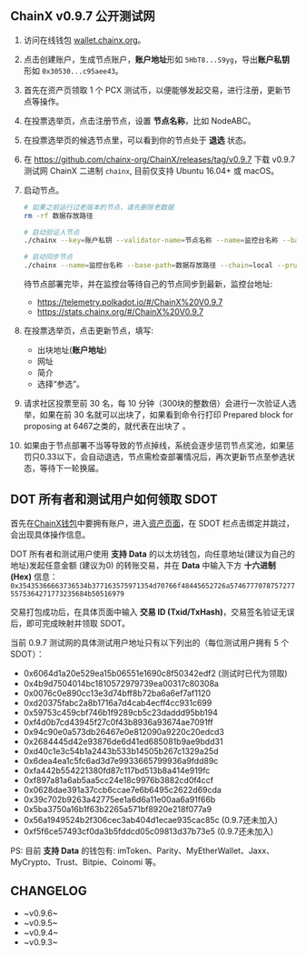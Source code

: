 ## ChainX v0.9.7 公开测试网

1. 访问在线钱包 [wallet.chainx.org](https://wallet.chainx.org)。

2. 点击创建账户，生成节点账户，**账户地址**形如 `5HbT8...S9yg`，导出**账户私钥**形如 `0x30530...c95aee43`。

3. 首先在资产页领取 1 个 PCX 测试币，以便能够发起交易，进行注册，更新节点等操作。

4. 在投票选举页，点击注册节点，设置 **节点名称**，比如 NodeABC。

5. 在投票选举页的候选节点里，可以看到你的节点处于 **退选** 状态。

6. 在 https://github.com/chainx-org/ChainX/releases/tag/v0.9.7 下载 v0.9.7 测试网 ChainX 二进制 `chainx`, 目前仅支持 Ubuntu 16.04+ 或 macOS。

7. 启动节点。

    ```bash
    # 如果之前运行过老版本的节点，请先删除老数据
    rm -rf 数据存放路径

    # 启动验证人节点
    ./chainx --key=账户私钥 --validator-name=节点名称 --name=监控台名称 --base-path=数据存放路径 --validator --chain=local --pruning archive --block-construction-execution=native --other-execution=native

    # 启动同步节点
    ./chainx --name=监控台名称 --base-path=数据存放路径 --chain=local --pruning archive --block-construction-execution=native --other-execution=native
    ```

    待节点部署完毕，并在监控台等待自己的节点同步到最新，监控台地址:

    - https://telemetry.polkadot.io/#/ChainX%20V0.9.7
    - https://stats.chainx.org/#/ChainX%20V0.9.7

8. 在投票选举页，点击更新节点，填写:

    - 出块地址(**账户地址**)
    - 网址
    - 简介
    - 选择“参选”。

9. 请求社区投票至前 30 名，每 10 分钟（300块的整数倍）会进行一次验证人选举，如果在前 30 名就可以出块了，如果看到命令行打印 Prepared block for proposing at 6467之类的，就代表在出块了 。

10. 如果由于节点部署不当等导致的节点掉线，系统会逐步惩罚节点奖池，如果惩罚只0.33以下，会自动退选，节点需检查部署情况后，再次更新节点至参选状态，等待下一轮换届。

## DOT 所有者和测试用户如何领取 SDOT

首先在[ChainX钱包](https://wallet.chainx.org)中要拥有账户，进入[资产页面](https://wallet.chainx.org/asset)，在 SDOT 栏点击绑定并跳过，会出现具体操作信息。

DOT 所有者和测试用户使用 **支持 Data** 的以太坊钱包，向任意地址(建议为自己的地址)发起任意金额 (建议为0) 的转账交易，并在 **Data** 中输入下方 **十六进制 (Hex)** 信息：`0x35435366663736534b377163575971354d70766f48445652726a57467770787572775575364271773235684b50516979`

交易打包成功后，在具体页面中输入 **交易 ID (Txid/TxHash)**，交易签名验证无误后，即可完成映射并领取 SDOT。

当前 0.9.7 测试网的具体测试用户地址只有以下列出的（每位测试用户拥有 5 个 SDOT）：

- 0x6064d1a20e529ea15b06551e1690c8f50342edf2 (测试时已代为领取)
- 0x4b9d7504014bc1810572979739ea00317c80308a
- 0x0076c0e890cc13e3d74bff8b72ba6a6ef7af1120
- 0xd20375fabc2a8b1716a7d4cab4ecff4cc931c699
- 0x59753c459cbf746b1f9289cb5c23daddd95bb194
- 0xf4d0b7cd43945f27c0f43b8936a93674ae7091ff
- 0x94c90e0a573db26467e0e812090a9220c20edcd3
- 0x2684445d42e93876de6d41ed685081b9ae9bdd31
- 0xd40c1e3c54b1a2443b533b14505b267c1329a25d
- 0x6dea4ea1c5fc6ad3d7e9933665799936a9fdd89c
- 0xfa442b554221380fd87c117bd513b8a414e919fc
- 0xf897a81a6ab5aa5cc24e18c9976b3882cd0f4ccf
- 0x0628dae391a37ccb6ccae7e6b6495c2622d69cda
- 0x39c702b9263a42775ee1a6d6a11e00aa6a91f66b
- 0x5ba3750a16b1f63b2265a571bf8920e218f077a9
- 0x56a1949524b2f306cec3ab404d1ecae935cac85c (0.9.7还未加入)
- 0xf5f6ce57493cf0da3b5fddcd05c09813d37b73e5 (0.9.7还未加入)

PS: 目前 **支持 Data** 的钱包有: imToken、Parity、MyEtherWallet、Jaxx、MyCrypto、Trust、Bitpie、Coinomi 等。

## CHANGELOG

- ~v0.9.6~
- ~v0.9.5~
- ~v0.9.4~
- ~v0.9.3~